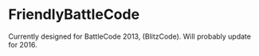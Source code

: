 # FriendlyBattleCode


Currently designed for BattleCode 2013, (BlitzCode).
Will probably update for 2016.